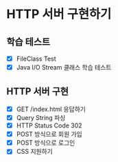# HTTP 서버 구현하기
## 학습 테스트
- [x] FileClass Test
- [x] Java I/O Stream 클래스 학습 테스트

## HTTP 서버 구현
- [x] GET /index.html 응답하기
- [x] Query String 파싱
- [x] HTTP Status Code 302
- [x] POST 방식으로 회원 가입
- [x] POST 방식으로 로그인
- [x] CSS 지원하기 

